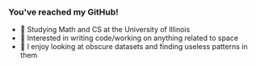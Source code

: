 ### You've reached my GitHub!
- 👾 Studying Math and CS at the University of Illinois
- 🚀 Interested in writing code/working on anything related to space 
- 📜 I enjoy looking at obscure datasets and finding useless patterns in them

<!--
**gautamdayal/gautamdayal** is a ✨ _special_ ✨ repository because its `README.md` (this file) appears on your GitHub profile.

Here are some ideas to get you started:

- 🔭 I’m currently working on ...
- 🌱 I’m currently learning ...
- 👯 I’m looking to collaborate on ...
- 🤔 I’m looking for help with ...
- 💬 Ask me about ...
- 📫 How to reach me: ...
- 😄 Pronouns: ...
- ⚡ Fun fact: ...
-->

